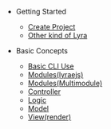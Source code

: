 * Getting Started
  * [Create Project](getting-started)
  * [Other kind of Lyra](other-project)

* Basic Concepts
  * [Basic CLI Use](cli-basic-cmd)
  * [Modules(lyraejs)](lyra-modules)
  * [Modules(Multimodule)](multi-module)
  * [Controller]()
  * [Logic]()
  * [Model]()
  * [View(render)]()